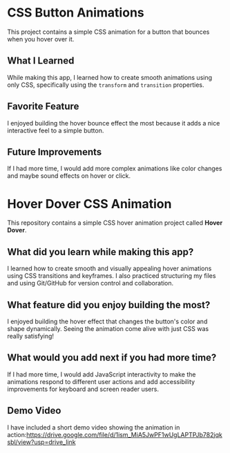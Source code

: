 # CSS Button Animations

This project contains a simple CSS animation for a button that bounces when you hover over it.

## What I Learned

While making this app, I learned how to create smooth animations using only CSS, specifically using the `transform` and `transition` properties.

## Favorite Feature

I enjoyed building the hover bounce effect the most because it adds a nice interactive feel to a simple button.

## Future Improvements

If I had more time, I would add more complex animations like color changes and maybe sound effects on hover or click.




# Hover Dover CSS Animation
This repository contains a simple CSS hover animation project called **Hover Dover**.

## What did you learn while making this app?
I learned how to create smooth and visually appealing hover animations using CSS transitions and keyframes. I also practiced structuring my files and using Git/GitHub for version control and collaboration.

## What feature did you enjoy building the most?
I enjoyed building the hover effect that changes the button's color and shape dynamically. Seeing the animation come alive with just CSS was really satisfying!

## What would you add next if you had more time?
If I had more time, I would add JavaScript interactivity to make the animations respond to different user actions and add accessibility improvements for keyboard and screen reader users.

## Demo Video
I have included a short demo video showing the animation in action:https://drive.google.com/file/d/1ism_MiA5JwPF1wUgLAPTPJb782jqksbl/view?usp=drive_link








